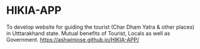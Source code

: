 # HIKIA-APP
To develop website for guiding the tourist (Char Dham Yatra &amp; other places) in Utttarakhand state. Mutual benefits of Tourist, Locals as well as Government. https://ashwinjose.github.io/HIKIA-APP/
